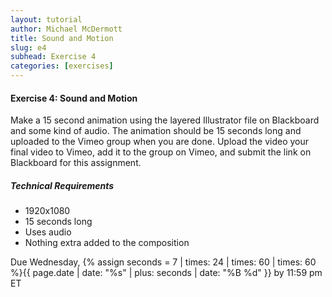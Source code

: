 ```yaml
---
layout: tutorial
author: Michael McDermott
title: Sound and Motion
slug: e4
subhead: Exercise 4
categories: [exercises]
---
```

#### Exercise 4: Sound and Motion

Make a 15 second animation using the layered Illustrator file on Blackboard and some kind of audio. The animation should be 15 seconds long and uploaded to the Vimeo group when you are done. Upload the video your final video to Vimeo, add it to the group on Vimeo, and submit the link on Blackboard for this assignment.

##### Technical Requirements

* 1920x1080
* 15 seconds long
* Uses audio
* Nothing extra added to the composition

<span class="due">Due Wednesday, {% assign seconds = 7 | times: 24 | times: 60 | times: 60 %}{{ page.date | date: "%s" | plus: seconds | date: "%B %d" }} by 11:59 pm ET</span>
